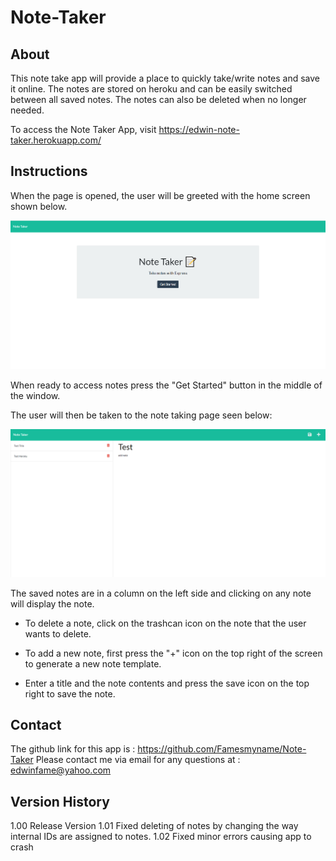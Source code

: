 # Note-Taker

## About

This note take app will provide a place to quickly take/write notes and save it online. The notes are stored on heroku and can be easily switched between all saved notes. The notes can also be deleted when no longer needed.

To access the Note Taker App, visit https://edwin-note-taker.herokuapp.com/

## Instructions

When the page is opened, the user will be greeted with the home screen shown below.

![Screenshot of home screen](.//images/note-taker-screenshot01.png)

When ready to access notes press the "Get Started" button in the middle of the window.

The user will then be taken to the note taking page seen below:

![Screenshot of home screen](.//images/note-taker-screenshot02.png)

The saved notes are in a column on the left side and clicking on any note will display the note.

- To delete a note, click on the trashcan icon on the note that the user wants to delete.

- To add a new note, first press the "+" icon on the top right of the screen to generate a new note template.

- Enter a title and the note contents and press the save icon on the top right to save the note.

## Contact

The github link for this app is : https://github.com/Famesmyname/Note-Taker
Please contact me via email for any questions at : edwinfame@yahoo.com

## Version History

1.00    Release Version
1.01    Fixed deleting of notes by changing the way internal IDs are assigned to notes.
1.02    Fixed minor errors causing app to crash